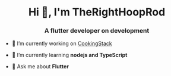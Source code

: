 <h1 align="center">Hi 👋, I'm TheRightHoopRod</h1>
<h3 align="center">A flutter developer on development</h3>

- 🔭 I’m currently working on [CookingStack](https://github.com/theRightHooprod/cooking-stack)

- 🌱 I’m currently learning **nodejs and TypeScript**

- 💬 Ask me about **Flutter**

